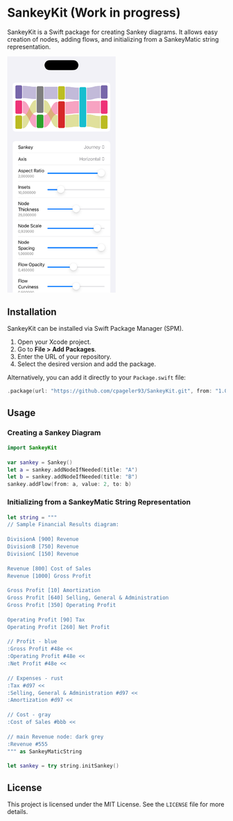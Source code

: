 # SankeyKit (Work in progress)

SankeyKit is a Swift package for creating Sankey diagrams. It allows easy creation of nodes, adding flows, and initializing from a SankeyMatic string representation.

<img src="preview.png" alt="Preview" width="250"/>

## Installation

SankeyKit can be installed via Swift Package Manager (SPM).

1. Open your Xcode project.
2. Go to **File > Add Packages**.
3. Enter the URL of your repository.
4. Select the desired version and add the package.

Alternatively, you can add it directly to your `Package.swift` file:

```swift
.package(url: "https://github.com/cpageler93/SankeyKit.git", from: "1.0.0")
```

## Usage

### Creating a Sankey Diagram

```swift
import SankeyKit

var sankey = Sankey()
let a = sankey.addNodeIfNeeded(title: "A")
let b = sankey.addNodeIfNeeded(title: "B")
sankey.addFlow(from: a, value: 2, to: b)
```

### Initializing from a SankeyMatic String Representation

```swift
let string = """
// Sample Financial Results diagram:

DivisionA [900] Revenue
DivisionB [750] Revenue
DivisionC [150] Revenue

Revenue [800] Cost of Sales
Revenue [1000] Gross Profit

Gross Profit [10] Amortization
Gross Profit [640] Selling, General & Administration
Gross Profit [350] Operating Profit

Operating Profit [90] Tax
Operating Profit [260] Net Profit

// Profit - blue
:Gross Profit #48e <<
:Operating Profit #48e <<
:Net Profit #48e <<

// Expenses - rust
:Tax #d97 <<
:Selling, General & Administration #d97 <<
:Amortization #d97 <<

// Cost - gray
:Cost of Sales #bbb <<

// main Revenue node: dark grey
:Revenue #555
""" as SankeyMaticString

let sankey = try string.initSankey()
```

## License

This project is licensed under the MIT License. See the `LICENSE` file for more details.

